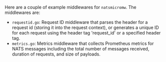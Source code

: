 Here are a couple of example middlewares for `natsmicromw`. The middlewares are:

 * `requestid.go`: Request ID middleware that parses the header for a request id (storing it into the request context), or generates a unique ID for each request using the header tag 'request_id' or a specified header tag.
 * `metrics.go`: Metrics middleware that collects Prometheus metrics for NATS messages including the total number of messages received, duration of requests, and size of payloads.
